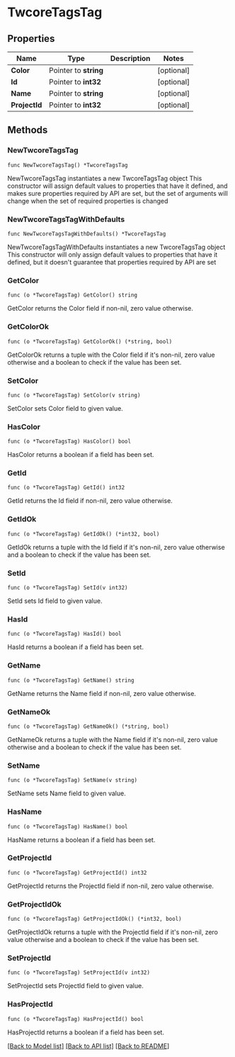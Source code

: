 # TwcoreTagsTag

## Properties

Name | Type | Description | Notes
------------ | ------------- | ------------- | -------------
**Color** | Pointer to **string** |  | [optional] 
**Id** | Pointer to **int32** |  | [optional] 
**Name** | Pointer to **string** |  | [optional] 
**ProjectId** | Pointer to **int32** |  | [optional] 

## Methods

### NewTwcoreTagsTag

`func NewTwcoreTagsTag() *TwcoreTagsTag`

NewTwcoreTagsTag instantiates a new TwcoreTagsTag object
This constructor will assign default values to properties that have it defined,
and makes sure properties required by API are set, but the set of arguments
will change when the set of required properties is changed

### NewTwcoreTagsTagWithDefaults

`func NewTwcoreTagsTagWithDefaults() *TwcoreTagsTag`

NewTwcoreTagsTagWithDefaults instantiates a new TwcoreTagsTag object
This constructor will only assign default values to properties that have it defined,
but it doesn't guarantee that properties required by API are set

### GetColor

`func (o *TwcoreTagsTag) GetColor() string`

GetColor returns the Color field if non-nil, zero value otherwise.

### GetColorOk

`func (o *TwcoreTagsTag) GetColorOk() (*string, bool)`

GetColorOk returns a tuple with the Color field if it's non-nil, zero value otherwise
and a boolean to check if the value has been set.

### SetColor

`func (o *TwcoreTagsTag) SetColor(v string)`

SetColor sets Color field to given value.

### HasColor

`func (o *TwcoreTagsTag) HasColor() bool`

HasColor returns a boolean if a field has been set.

### GetId

`func (o *TwcoreTagsTag) GetId() int32`

GetId returns the Id field if non-nil, zero value otherwise.

### GetIdOk

`func (o *TwcoreTagsTag) GetIdOk() (*int32, bool)`

GetIdOk returns a tuple with the Id field if it's non-nil, zero value otherwise
and a boolean to check if the value has been set.

### SetId

`func (o *TwcoreTagsTag) SetId(v int32)`

SetId sets Id field to given value.

### HasId

`func (o *TwcoreTagsTag) HasId() bool`

HasId returns a boolean if a field has been set.

### GetName

`func (o *TwcoreTagsTag) GetName() string`

GetName returns the Name field if non-nil, zero value otherwise.

### GetNameOk

`func (o *TwcoreTagsTag) GetNameOk() (*string, bool)`

GetNameOk returns a tuple with the Name field if it's non-nil, zero value otherwise
and a boolean to check if the value has been set.

### SetName

`func (o *TwcoreTagsTag) SetName(v string)`

SetName sets Name field to given value.

### HasName

`func (o *TwcoreTagsTag) HasName() bool`

HasName returns a boolean if a field has been set.

### GetProjectId

`func (o *TwcoreTagsTag) GetProjectId() int32`

GetProjectId returns the ProjectId field if non-nil, zero value otherwise.

### GetProjectIdOk

`func (o *TwcoreTagsTag) GetProjectIdOk() (*int32, bool)`

GetProjectIdOk returns a tuple with the ProjectId field if it's non-nil, zero value otherwise
and a boolean to check if the value has been set.

### SetProjectId

`func (o *TwcoreTagsTag) SetProjectId(v int32)`

SetProjectId sets ProjectId field to given value.

### HasProjectId

`func (o *TwcoreTagsTag) HasProjectId() bool`

HasProjectId returns a boolean if a field has been set.


[[Back to Model list]](../README.md#documentation-for-models) [[Back to API list]](../README.md#documentation-for-api-endpoints) [[Back to README]](../README.md)


